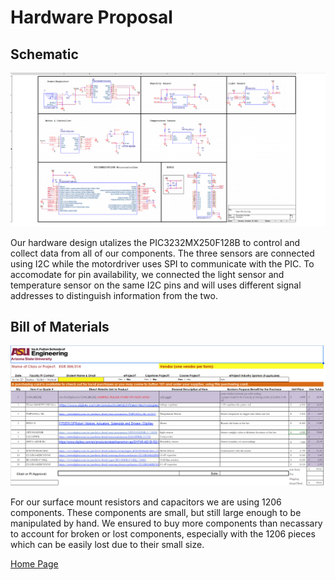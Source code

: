 # Hardware Proposal

## Schematic 
![Concept 1 Image](Images/team-design.png)


Our hardware design utalizes the PIC3232MX250F128B to control and collect data from all of our components. The three sensors are connected using I2C while the motordriver uses SPI to communicate with the PIC. To accomodate for pin availability, we connected the light sensor and temperature sensor on the same I2C pins and will uses different signal addresses to distinguish information from the two. 


## Bill of Materials
![Image](Images/314_BOM.png)

For our surface mount resistors and capacitors we are using 1206 components. These components are small, but still large enough to be manipulated by hand. We ensured to buy more components than necassary to account for broken or lost components, especially with the 1206 pieces which can be easily lost due to their small size. 

[Home Page](index.md)
